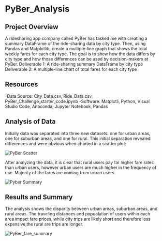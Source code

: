 # PyBer_Analysis

## Project Overview
A ridesharing app company called PyBer has tasked me with creating a summary DataFrame of the ride-sharing data by city type. Then, using Pandas and Matplotlib, create a multiple-line graph that shows the total weekly fares for each city type. The goal is to show how the data differs by city type and how those differences can be used by decision-makers at PyBer. 
Deliverable 1: A ride-sharing summary DataFrame by city type
Deliverable 2: A multiple-line chart of total fares for each city type

## Resources
-Data Source: City_Data.csv, Ride_Data.csv, PyBer_Challenge_starter_code.ipynb
-Software: Matplotli, Python, Visual Studio Code, Anaconda, Jupyter Notebook, Pandas

## Analysis of Data
Initially data was separated into three new datasets: one for urban areas, one for suburban areas, and one for rural. This initial separation revealed differences and were obvious when charted in a scatter plot:

![PyBer Scatter](https://user-images.githubusercontent.com/108022219/187552908-564f1def-4429-414c-8e02-12dc6964141e.png)

After analyzing the data, it is clear that rural users pay far higher fare rates than urban users, however urban users are much higher in the frequency of use. Majority of the fares are coming from urban users.

![Pyber Summary](https://user-images.githubusercontent.com/108022219/187553287-8d42e66f-f1b8-43f2-a926-7e3a4747e89c.png)

## Results and Summary
The analysis shows the disparity between urban areas, suburban areas, and rural areas.  The traveling distances and popualation of users within each area impact fare prices, while city trips are likely short and therefore less expensive,the rural are trips are longer. 

![PyBer_fare_summary](https://user-images.githubusercontent.com/108022219/187553857-c3f72bad-b9c9-4bca-806e-fc5b571cf6ec.png)
